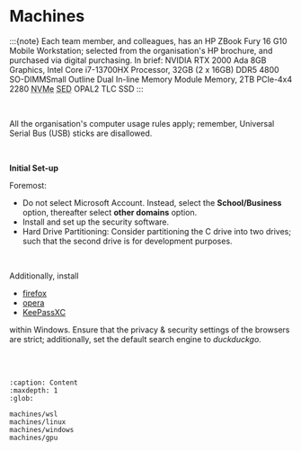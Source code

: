 <br>

# Machines

:::{note}
Each team member, and colleagues, has an HP ZBook Fury 16 G10 Mobile Workstation; selected from the organisation's HP brochure, and purchased via digital purchasing.  In brief: NVIDIA RTX 2000 Ada 8GB Graphics, Intel Core i7-13700HX Processor, 32GB (2 x 16GB) DDR5 4800 <span class="tooltip">SO-DIMM<span class="tooltiptext">Small Outline Dual In-line Memory Module</span></span>
Memory, 2TB PCIe-4x4 2280 <abbr title="Non-Volatile Memory Express">NVMe</abbr> <abbr title="self-encrypting drive">SED</abbr> OPAL2 TLC SSD
:::

<br>

All the organisation's computer usage rules apply; remember, Universal Serial Bus (USB) sticks are disallowed.

<br>

**Initial Set-up**

Foremost:

* Do not select Microsoft Account.  Instead, select the **School/Business** option, thereafter select **other domains** option.
* Install and set up the security software.
* Hard Drive Partitioning: Consider partitioning the C drive into two drives; such that the second drive is for development purposes.

<br>

Additionally, install

* [firefox](https://www.mozilla.org/en-GB/firefox/)
* [opera](https://www.opera.com)
* [KeePassXC](https://keepassxc.org/)

within Windows.  Ensure that the privacy & security settings of the browsers are strict; additionally, set the default search engine to _duckduckgo_.

<br>
<br>


```{toctree}
:caption: Content
:maxdepth: 1
:glob:

machines/wsl
machines/linux
machines/windows
machines/gpu
```

<br>
<br>

<br>
<br>

<br>
<br>

<br>
<br>

<br>
<br>

<br>
<br>

<br>
<br>

<br>
<br>
